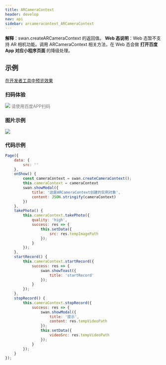 ```yaml
---
title: ARCameraContext
header: develop
nav: api
sidebar: arcameracontext_ARCameraContext
---
```


 
**解释**：swan.createARCameraContext 的返回值。
**Web 态说明**：Web 态暂不支持 AR 相机功能。调用 ARCameraContext 相关方法，在 Web 态会做 **打开百度 App 对应小程序页面** 的降级处理。

 
## 示例

<a href="swanide://fragment/7252adaa401a613c9f359713a920d48d1574494178977" title="在开发者工具中预览效果" target="_self">在开发者工具中预览效果</a>

### 扫码体验

<div class='scan-code-container'>
    <img src="https://b.bdstatic.com/miniapp/assets/images/doc_demo/fragment_ARCameraContext.png" class="demo-qrcode-image" />
    <font color=#777 12px>请使用百度APP扫码</font>
</div>

### 图片示例 


<div class="m-doc-custom-examples">
    <div class="m-doc-custom-examples-correct">
        <img src="https://b.bdstatic.com/miniapp/images/ar-camera.gif">
    </div>
    <div class="m-doc-custom-examples-correct">
        <img src=" ">
    </div>
    <div class="m-doc-custom-examples-correct">
        <img src=" ">
    </div>     
</div>

### 代码示例 



```js
Page({
    data: {
        src: ''
    },
    onShow() {
        const cameraContext = swan.createCameraContext();
        this.cameraContext = cameraContext
        swan.showModal({
            title: '这是ARCameraContext创建的实例对象',
            content: JSON.stringify(cameraContext)
        })
    },
    takePhoto() {
        this.cameraContext.takePhoto({
            quality: 'high',
            success: res => {
                this.setData({
                    src: res.tempImagePath
                });
            }
        });
    },
    startRecord() {
        this.cameraContext.startRecord({
            success: res => {
                swan.showToast({
                    title: 'startRecord'
                });
            }
        });
    },
    stopRecord() {
        this.cameraContext.stopRecord({
            success: res => {
                swan.showModal({
                    title: '提示',
                    content: res.tempVideoPath
                });
                this.setData({
                    videoSrc: res.tempVideoPath
                });
            }
        });
    }
});
```


